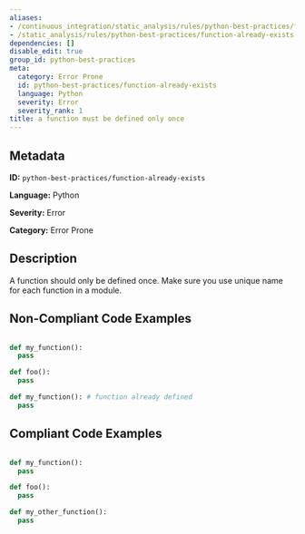 ```yaml
---
aliases:
- /continuous_integration/static_analysis/rules/python-best-practices/function-already-exists
- /static_analysis/rules/python-best-practices/function-already-exists
dependencies: []
disable_edit: true
group_id: python-best-practices
meta:
  category: Error Prone
  id: python-best-practices/function-already-exists
  language: Python
  severity: Error
  severity_rank: 1
title: a function must be defined only once
---
```

<!--  SOURCED FROM https://github.com/DataDog/datadog-static-analyzer-rule-docs -->


## Metadata
**ID:** `python-best-practices/function-already-exists`

**Language:** Python

**Severity:** Error

**Category:** Error Prone

## Description
A function should only be defined once. Make sure you use unique name for each function in a module.

## Non-Compliant Code Examples
```python

def my_function():
  pass

def foo():
  pass

def my_function(): # function already defined
  pass

```

## Compliant Code Examples
```python

def my_function():
  pass

def foo():
  pass

def my_other_function():
  pass

```
